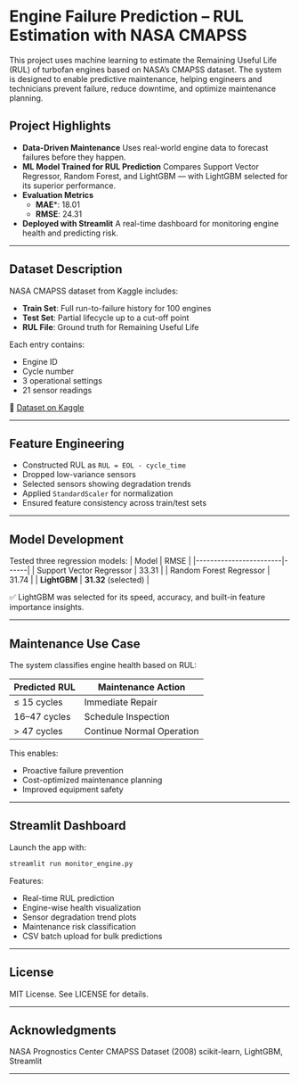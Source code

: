 # Engine Failure Prediction – RUL Estimation with NASA CMAPSS

This project uses machine learning to estimate the Remaining Useful Life (RUL) of turbofan engines based on NASA’s CMAPSS dataset. The system is designed to enable predictive maintenance, helping engineers and technicians prevent failure, reduce downtime, and optimize maintenance planning.

## Project Highlights
- **Data-Driven Maintenance**
Uses real-world engine data to forecast failures before they happen.
- **ML Model Trained for RUL Prediction**
Compares Support Vector Regressor, Random Forest, and LightGBM — with LightGBM selected for its superior performance.
- **Evaluation Metrics**
  - **MAE***: 18.01
  - **RMSE**: 24.31
- **Deployed with Streamlit**
A real-time dashboard for monitoring engine health and predicting risk.

---

## Dataset Description
NASA CMAPSS dataset from Kaggle includes:
- **Train Set**: Full run-to-failure history for 100 engines
- **Test Set**: Partial lifecycle up to a cut-off point
- **RUL File**: Ground truth for Remaining Useful Life

Each entry contains:
- Engine ID
- Cycle number
- 3 operational settings
- 21 sensor readings

📎 [Dataset on Kaggle](https://www.kaggle.com/datasets/behrad3d/nasa-cmaps)

---

## Feature Engineering

- Constructed RUL as `RUL = EOL - cycle_time`
- Dropped low-variance sensors
- Selected sensors showing degradation trends
- Applied `StandardScaler` for normalization
- Ensured feature consistency across train/test sets

---

## Model Development

Tested three regression models:
| Model                  | RMSE |
|------------------------|------|
| Support Vector Regressor | 33.31 |
| Random Forest Regressor  | 31.74 |
| **LightGBM**              | **31.32** (selected) |

✅ LightGBM was selected for its speed, accuracy, and built-in feature importance insights.

---

## Maintenance Use Case

The system classifies engine health based on RUL:

| Predicted RUL  | Maintenance Action       |
|----------------|--------------------------|
| ≤ 15 cycles    | Immediate Repair         |
| 16–47 cycles   | Schedule Inspection      |
| > 47 cycles    | Continue Normal Operation|

This enables:
- Proactive failure prevention  
- Cost-optimized maintenance planning  
- Improved equipment safety

---

## Streamlit Dashboard

Launch the app with:

```bash
streamlit run monitor_engine.py
```

Features:

- Real-time RUL prediction
- Engine-wise health visualization
- Sensor degradation trend plots
- Maintenance risk classification
- CSV batch upload for bulk predictions

---

## License

MIT License. See LICENSE for details.

---

## Acknowledgments

NASA Prognostics Center
CMAPSS Dataset (2008)
scikit-learn, LightGBM, Streamlit

---

